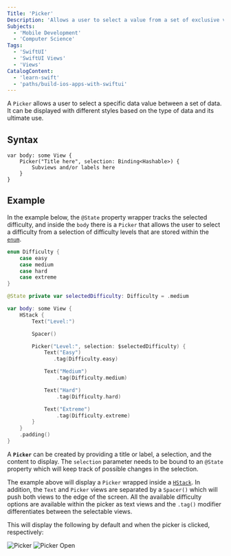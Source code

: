 ```yaml
---
Title: 'Picker'
Description: 'Allows a user to select a value from a set of exclusive values.'
Subjects:
  - 'Mobile Development'
  - 'Computer Science'
Tags:
  - 'SwiftUI'
  - 'SwiftUI Views'
  - 'Views'
CatalogContent:
  - 'learn-swift'
  - 'paths/build-ios-apps-with-swiftui'
---
```


A `Picker` allows a user to select a specific data value between a set of data. It can be displayed with different styles based on the type of data and its ultimate use.

## Syntax

```pseudo
var body: some View {
    Picker("Title here", selection: Binding<Hashable>) {
        Subviews and/or labels here
    }
}
```

## Example

In the example below, the `@State` property wrapper tracks the selected difficulty, and inside the `body` there is a `Picker` that allows the user to select a difficulty from a selection of difficulty levels that are stored within the [`enum`](https://www.codecademy.com/resources/docs/swift/enums).

```swift
enum Difficulty {
    case easy
    case medium
    case hard
    case extreme
}

@State private var selectedDifficulty: Difficulty = .medium

var body: some View {
    HStack {
        Text("Level:")

        Spacer()

        Picker("Level:", selection: $selectedDifficulty) {
            Text("Easy")
               .tag(Difficulty.easy)

            Text("Medium")
                .tag(Difficulty.medium)

            Text("Hard")
                .tag(Difficulty.hard)

            Text("Extreme")
                .tag(Difficulty.extreme)
        }
    }
    .padding()
}
```

A **`Picker`** can be created by providing a title or label, a selection, and the content to display. The `selection` parameter needs to be bound to an `@State` property which will keep track of possible changes in the selection.

The example above will display a `Picker` wrapped inside a [`HStack`](https://www.codecademy.com/resources/docs/swiftui/views/hstack). In addition, the `Text` and `Picker` views are separated by a `Spacer()` which will push both views to the edge of the screen. All the available difficulty options are available within the picker as text views and the `.tag()` modifier differentiates between the selectable views.

This will display the following by default and when the picker is clicked, respectively:

![Picker](https://raw.githubusercontent.com/Codecademy/docs/main/media/swiftui-picker.png)
![Picker Open](https://raw.githubusercontent.com/Codecademy/docs/main/media/swiftui-picker-open.png)
